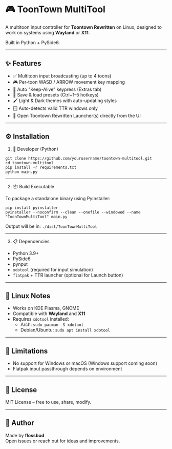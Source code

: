 # 🎮 ToonTown MultiTool

A multitoon input controller for **Toontown Rewritten** on Linux, designed to work on systems using **Wayland** or **X11**.

Built in Python + PySide6.

---

## ✨ Features

- ✅ Multitoon input broadcasting (up to 4 toons)
- 🎮 Per-toon WASD / ARROW movement key mapping
- 🔁 Auto "Keep-Alive" keypress (Extras tab)
- 💾 Save & load presets (Ctrl+1–5 hotkeys)
- 🖌️ Light & Dark themes with auto-updating styles
- 🪟 Auto-detects valid TTR windows only
- 🚀 Open Toontown Rewritten Launcher(s) directly from the UI


---

## ⚙️ Installation

1. 🔧 Developer (Python)

```
git clone https://github.com/yourusername/toontown-multitool.git
cd toontown-multitool
pip install -r requirements.txt
python main.py
```

---

2. 📦 Build Executable

To package a standalone binary using PyInstaller:

```
pip install pyinstaller
pyinstaller --noconfirm --clean --onefile --windowed --name "ToonTownMultiTool" main.py
```

Output will be in: `./dist/ToonTownMultiTool`

---
3. 📋 Dependencies

- Python 3.9+
- PySide6
- pynput
- `xdotool` (required for input simulation)
- `flatpak` + TTR launcher (optional for Launch button)

---

## 🐧 Linux Notes

- Works on KDE Plasma, GNOME
- Compatible with **Wayland** and **X11**
- Requires `xdotool` installed:
  - Arch: `sudo pacman -S xdotool`
  - Debian/Ubuntu: `sudo apt install xdotool`

---

## 🧠 Limitations

- No support for Windows or macOS (Windows support coming soon)
- Flatpak input passthrough depends on environment

---

## 🔐 License

MIT License – free to use, share, modify.

---

## 👤 Author

Made by **flossbud**  
Open issues or reach out for ideas and improvements.
